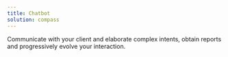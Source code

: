 ```yaml
---
title: Chatbot
solution: compass
---
```

Communicate with your client and elaborate complex intents, obtain reports and progressively evolve your interaction.